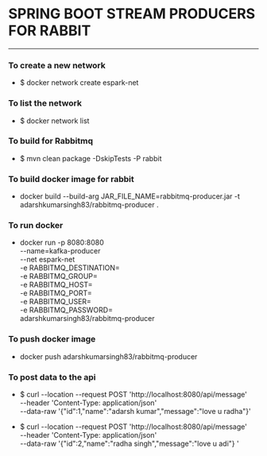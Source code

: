 # SPRING BOOT STREAM PRODUCERS FOR RABBIT

---

### To create a new network
* $ docker network create espark-net

### To list the network
* $ docker network list

### To build for Rabbitmq
* $ mvn clean package -DskipTests -P rabbit
### To build docker image for rabbit
* docker build --build-arg JAR_FILE_NAME=rabbitmq-producer.jar  -t adarshkumarsingh83/rabbitmq-producer .

### To run docker
* docker run -p 8080:8080 \
  --name=kafka-producer  \
  --net espark-net  \
  -e RABBITMQ_DESTINATION=   \
  -e RABBITMQ_GROUP=   \
  -e RABBITMQ_HOST=   \
  -e RABBITMQ_PORT=   \
  -e RABBITMQ_USER=   \
  -e RABBITMQ_PASSWORD=   \
  adarshkumarsingh83/rabbitmq-producer

### To push docker image 
* docker push adarshkumarsingh83/rabbitmq-producer

### To post data to the api 
* $ curl --location --request POST 'http://localhost:8080/api/message' \
--header 'Content-Type: application/json' \
--data-raw '{"id":1,"name":"adarsh kumar","message":"love u radha"}'

* $ curl --location --request POST 'http://localhost:8080/api/message' \
--header 'Content-Type: application/json' \
--data-raw '{"id":2,"name":"radha singh","message":"love u adi"} '